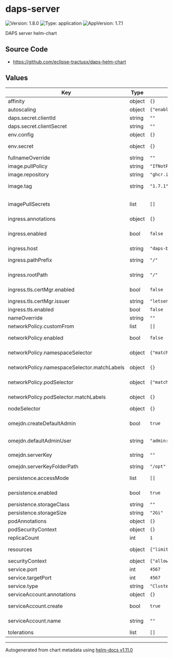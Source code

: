# daps-server

![Version: 1.8.0](https://img.shields.io/badge/Version-1.8.0-informational?style=flat-square) ![Type: application](https://img.shields.io/badge/Type-application-informational?style=flat-square) ![AppVersion: 1.7.1](https://img.shields.io/badge/AppVersion-1.7.1-informational?style=flat-square)

DAPS server helm-chart

## Source Code

* <https://github.com/eclipse-tractusx/daps-helm-chart>

## Values

| Key | Type | Default | Description |
|-----|------|---------|-------------|
| affinity | object | `{}` | Pod affinity configuration |
| autoscaling | object | `{"enabled":false,"maxReplicas":5,"minReplicas":1,"targetMemoryUtilizationPercentage":60}` | DAPS autoscaling configuration |
| daps.secret.clientId | string | `""` |  |
| daps.secret.clientSecret | string | `""` |  |
| env.config | object | `{}` | Additional env variables |
| env.secret | object | `{}` | Additional env variables that should be stored in encrypted way |
| fullnameOverride | string | `""` |  |
| image.pullPolicy | string | `"IfNotPresent"` | Image pull policy |
| image.repository | string | `"ghcr.io/fraunhofer-aisec/omejdn-server"` | DAPS docker image |
| image.tag | string | `"1.7.1"` | Image tag. Overrides the image tag whose default is the chart appVersion. |
| imagePullSecrets | list | `[]` | Secret which contains dockerconfig.json from private container registry with daps image |
| ingress.annotations | object | `{}` | Additional ingress annotations |
| ingress.enabled | bool | `false` | If set to `true`, DAPS will be exposed with ingress controller at http(s)://(ingress.host)/(ingress.pathPrefix) |
| ingress.host | string | `"daps-beta.int.demo.catena-x.net"` | Ingress host name |
| ingress.pathPrefix | string | `"/"` | Path prefix to be added to DAPS URI. Regex can be used |
| ingress.rootPath | string | `"/"` | Root prefix without regex rules that used to configure daps host name in configuration |
| ingress.tls.certMgr.enabled | bool | `false` | If `true` cert-manager will be used to issue a certificate with ingress.host CN name |
| ingress.tls.certMgr.issuer | string | `"letsencrypt-prod"` | Cert-manager issuer name |
| ingress.tls.enabled | bool | `false` | If `true` daps will be exposed with https |
| nameOverride | string | `""` |  |
| networkPolicy.customFrom | list | `[]` | Specify a custom from rule network policy |
| networkPolicy.enabled | bool | `false` | If `true` network policy will be created to restrict access to DAPS |
| networkPolicy.namespaceSelector | object | `{"matchLabels":{}}` | NamespaceSelector configuration for network policy |
| networkPolicy.namespaceSelector.matchLabels | object | `{}` | Labels for namespaces to match with network policy |
| networkPolicy.podSelector | object | `{"matchLabels":{}}` | PodSelector configuration for network policy |
| networkPolicy.podSelector.matchLabels | object | `{}` | Labels for pods to match with network policy |
| nodeSelector | object | `{}` | Node selection configuration |
| omejdn.createDefaultAdmin | bool | `true` | Default user and client will be created if set to `true`. User credentials set in `omejdn.defaultAdminUser` section |
| omejdn.defaultAdminUser | string | `"admin:admin"` | Default user credentials in format `user:password` |
| omejdn.serverKey | string | `""` | Server key content. DAPS will generate key if it's not provided at startup |
| omejdn.serverKeyFolderPath | string | `"/opt"` | Path to directory with private server key |
| persistence.accessMode | list | `[]` | Storage accessMode, defaults to ReadWriteOnce. |
| persistence.enabled | bool | `true` | If `true` persistent volume will be used to store clients and users configuration |
| persistence.storageClass | string | `""` | Storage class, defaults to none specified. |
| persistence.storageSize | string | `"2Gi"` | Volume size |
| podAnnotations | object | `{}` |  |
| podSecurityContext | object | `{}` | Pod security context configuration |
| replicaCount | int | `1` | DAPS instances count |
| resources | object | `{"limits":{"cpu":"200m","memory":"300Mi"},"requests":{"cpu":"200m","memory":"300Mi"}}` | Pod resources requests and limits configuration |
| securityContext | object | `{"allowPrivilegeEscalation":false,"runAsUser":1000}` | Pod security context configuration |
| service.port | int | `4567` | Service port |
| service.targetPort | int | `4567` | Service target port |
| service.type | string | `"ClusterIP"` | Service type |
| serviceAccount.annotations | object | `{}` | Annotations to add to the service account |
| serviceAccount.create | bool | `true` | Specifies whether a service account should be created |
| serviceAccount.name | string | `""` | If not set and create is true, a name is generated using the fullname template |
| tolerations | list | `[]` | Pod toleration settings |

----------------------------------------------
Autogenerated from chart metadata using [helm-docs v1.11.0](https://github.com/norwoodj/helm-docs/releases/v1.11.0)
